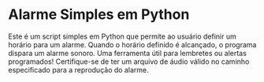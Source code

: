 # Alarme Simples em Python
 Este é um script simples em Python que permite ao usuário definir um horário para um alarme. Quando o horário definido é alcançado, o programa dispara um alarme sonoro. Uma ferramenta útil para lembretes ou alertas programados! Certifique-se de ter um arquivo de áudio válido no caminho especificado para a reprodução do alarme.
